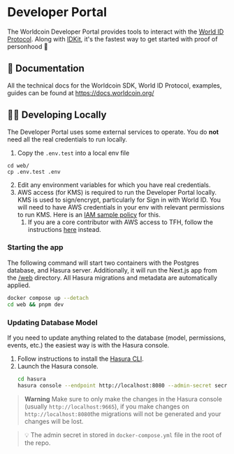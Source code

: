 <a href="https://developer.worldcoin.org">
  <img src="https://raw.githubusercontent.com/worldcoin/world-id-docs/main/public/images/shared-readme/readme-header.png" alt="" />
</a>

# Developer Portal

The Worldcoin Developer Portal provides tools to interact with the [World ID Protocol](https://worldcoin.org/world-id). Along with [IDKit](https://github.com/worldcoin/idkit-js), it's the fastest way to get started with proof of personhood 🚀

## 📄 Documentation

All the technical docs for the Worldcoin SDK, World ID Protocol, examples, guides can be found at https://docs.worldcoin.org/

## 🧑‍💻 Developing Locally

The Developer Portal uses some external services to operate. You do **not** need all the real credentials to run locally.

1. Copy the `.env.test` into a local env file

```
cd web/
cp .env.test .env
```

2. Edit any environment variables for which you have real credentials.
3. AWS access (for KMS) is required to run the Developer Portal locally. KMS is used to sign/encrypt, particularly for Sign in with World ID. You will need to have AWS credentials in your env with relevant permissions to run KMS. Here is an [IAM sample policy](aws-role-sample-policy.json) for this.
   1. If you are a core contributor with AWS access to TFH, follow the instructions [here](https://github.com/worldcoin/developer-portal-deployment#local-development) instead.

### Starting the app

The following command will start two containers with the Postgres database, and Hasura server. Additionally, it will run the Next.js app from the [/web](./web) directory. All Hasura migrations and metadata are automatically applied.

```bash
docker compose up --detach
cd web && pnpm dev
```

### Updating Database Model

If you need to update anything related to the database (model, permissions, events, etc.) the easiest way is with the Hasura console.

1. Follow instructions to install the [Hasura CLI](https://hasura.io/docs/latest/graphql/core/hasura-cli/install-hasura-cli/).
2. Launch the Hasura console.
   ```bash
   cd hasura
   hasura console --endpoint http://localhost:8080 --admin-secret secret!
   ```

> **Warning** Make sure to only make the changes in the Hasura console (usually `http://localhost:9665`), if you make changes on `http://localhost:8080`the migrations will not be generated and your changes will be lost.

> 💡 The admin secret in stored in `docker-compose.yml` file in the root of the repo.

